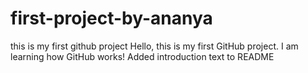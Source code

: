 # first-project-by-ananya
this is my first github project
Hello, this is my first GitHub project. I am learning how GitHub works!
Added introduction text to README
